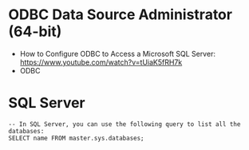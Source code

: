 # ODBC Data Source Administrator (64-bit)
- How to Configure ODBC to Access a Microsoft SQL Server: https://www.youtube.com/watch?v=tUiaK5fRH7k
- ODBC

# SQL Server 
```
-- In SQL Server, you can use the following query to list all the databases:
SELECT name FROM master.sys.databases;
```
